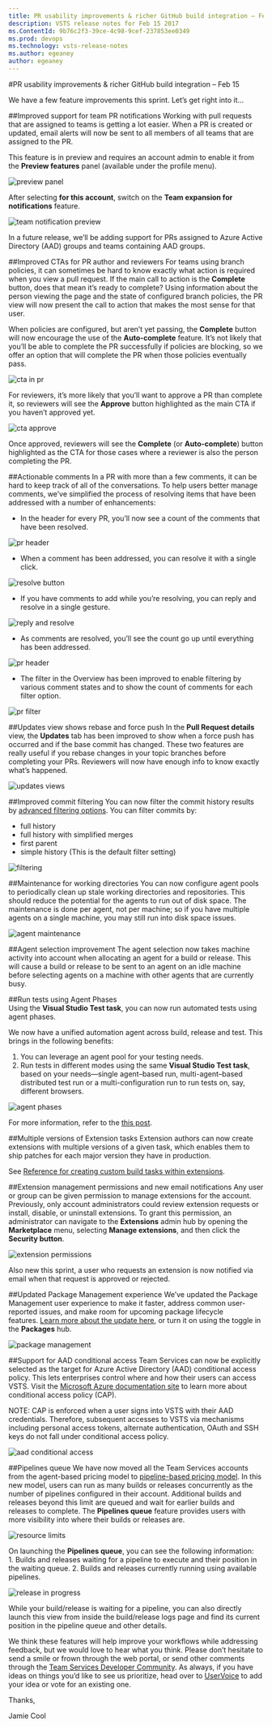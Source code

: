 ```yaml
---
title: PR usability improvements & richer GitHub build integration – Feb 15
description: VSTS release notes for Feb 15 2017
ms.ContentId: 9b76c2f3-39ce-4c98-9cef-237853ee0349
ms.prod: devops
ms.technology: vsts-release-notes
ms.author: egeaney
author: egeaney
---
```


#PR usability improvements & richer GitHub build integration – Feb 15

We have a few feature improvements this sprint. Let’s get right into it...

##Improved support for team PR notifications
Working with pull requests that are assigned to teams is getting a lot easier. When a PR is created or updated, email alerts will now be sent to all members of all teams that are assigned to the PR.

This feature is in preview and requires an account admin to enable it from the __Preview features__ panel (available under the profile menu).

![preview panel](_img/02_15_08.png)

After selecting __for this account__, switch on the __Team expansion for notifications__ feature.

![team notification preview](_img/02_15_09.png)

In a future release, we’ll be adding support for PRs assigned to Azure Active Directory (AAD) groups and teams containing AAD groups.

##Improved CTAs for PR author and reviewers
For teams using branch policies, it can sometimes be hard to know exactly what action is required when you view a pull request. If the main call to action is the __Complete__ button, does that mean it’s ready to complete? Using information about the person viewing the page and the state of configured branch policies, the PR view will now present the call to action that makes the most sense for that user.

When policies are configured, but aren’t yet passing, the __Complete__ button will now encourage the use of the __Auto-complete__ feature. It’s not likely that you’ll be able to complete the PR successfully if policies are blocking, so we offer an option that will complete the PR when those policies eventually pass.

![cta in pr](_img/02_15_11.png)

For reviewers, it’s more likely that you’ll want to approve a PR than complete it, so reviewers will see the __Approve__ button highlighted as the main CTA if you haven’t approved yet.

![cta approve](_img/02_15_12.png)

Once approved, reviewers will see the __Complete__ (or __Auto-complete__) button highlighted as the CTA for those cases where a reviewer is also the person completing the PR.

##Actionable comments
In a PR with more than a few comments, it can be hard to keep track of all of the conversations. To help users better manage comments, we’ve simplified the process of resolving items that have been addressed with a number of enhancements:
 
* In the header for every PR, you’ll now see a count of the comments that have been resolved.

![pr header](_img/02_15_13.png)

* When a comment has been addressed, you can resolve it with a single click. 

![resolve button](_img/02_15_15.png)

* If you have comments to add while you’re resolving, you can reply and resolve in a single gesture.

![reply and resolve](_img/02_15_16.png)

* As comments are resolved, you’ll see the count go up until everything has been addressed.

![pr header](_img/02_15_17.png)

* The filter in the Overview has been improved to enable filtering by various comment states and to show the count of comments for each filter option.

![pr filter](_img/02_15_14.png)

##Updates view shows rebase and force push
In the __Pull Request details__ view, the __Updates__ tab has been improved to show when a force push has occurred and if the base commit has changed. These two features are really useful if you rebase changes in your topic branches before completing your PRs. Reviewers will now have enough info to know exactly what’s happened.

![updates views](_img/02_15_10.png)

##Improved commit filtering
You can now filter the commit history results by [advanced filtering options](https://www.git-scm.com/docs/git-log). You can filter commits by:
* full history
* full history with simplified merges
* first parent
* simple history (This is the default filter setting)

![filtering](_img/02_15_01.png)

##Maintenance for working directories
You can now configure agent pools to periodically clean up stale working directories and repositories. This should reduce the potential for the agents to run out of disk space. The maintenance is done per agent, not per machine; so if you have multiple agents on a single machine, you may still run into disk space issues.

![agent maintenance](_img/02_15_03.png)

##Agent selection improvement
The agent selection now takes machine activity into account when allocating an agent for a build or release. This will cause a build or release to be sent to an agent on an idle machine before selecting agents on a machine with other agents that are currently busy.

##Run tests using Agent Phases  
Using the __Visual Studio Test task__, you can now run automated tests using agent phases.

We now have a unified automation agent across build, release and test. This brings in the following benefits:
1.	You can leverage an agent pool for your testing needs.
2.	Run tests in different modes using the same __Visual Studio Test task__, based on your needs&mdash;single agent&ndash;based run, multi-agent&ndash;based distributed test run or a multi-configuration run to run tests on, say, different browsers.

![agent phases](_img/02_15_18.png)

For more information, refer to the [this post](https://aka.ms/testingwithphases).

##Multiple versions of Extension tasks
Extension authors can now create extensions with multiple versions of a given task, which enables them to ship patches for each major version they have in production.

See [Reference for creating custom build tasks within extensions](https://www.visualstudio.com/en-us/docs/integrate/extensions/develop/build-task-schema).

##Extension management permissions and new email notifications
Any user or group can be given permission to manage extensions for the account. Previously, only account administrators could review extension requests or install, disable, or uninstall extensions. To grant this permission, an administrator can navigate to the __Extensions__ admin hub by opening the __Marketplace__ menu, selecting __Manage extensions__, and then click the __Security button__.

![extension permissions](_img/02_15_02.png)

Also new this sprint, a user who requests an extension is now notified via email when that request is approved or rejected.

##Updated Package Management experience
We’ve updated the Package Management user experience to make it faster, address common user-reported issues, and make room for upcoming package lifecycle features. [Learn more about the update here](https://www.visualstudio.com/en-us/docs/package/preview/updated-experience), or turn it on using the toggle in the __Packages__ hub.

![package management](_img/02_15_19.png)

##Support for AAD conditional access
Team Services can now be explicitly selected as the target for Azure Active Directory (AAD) conditional access policy. This lets enterprises control where and how their users can access VSTS. Visit the [Microsoft Azure documentation site](https://docs.microsoft.com/en-us/azure/active-directory/active-directory-conditional-access) to learn more about conditional access policy (CAP).

NOTE: CAP is enforced when a user signs into VSTS with their AAD credentials. Therefore, subsequent accesses to VSTS via mechanisms including personal access tokens, alternate authentication, OAuth and SSH keys do not fall under conditional access policy.

![aad conditional access](_img/02_15_05.png)

##Pipelines queue
We have now moved all the Team Services accounts from the agent-based pricing model to [pipeline-based pricing model](https://www.visualstudio.com/docs/build/concepts/licensing/concurrent-jobs-vsts). In this new model, users can run as many builds or releases concurrently as the number of pipelines configured in their account. Additional builds and releases beyond this limit are queued and wait for earlier builds and releases to complete. The __Pipelines queue__ feature provides users with more visibility into where their builds or releases are.

![resource limits](_img/02_15_06.png)

On launching the __Pipelines queue__, you can see the following information:
1. Builds and releases waiting for a pipeline to execute and their position in the waiting queue.
2. Builds and releases currently running using available pipelines.

![release in progress](_img/02_15_07.png)

While your build/release is waiting for a pipeline, you can also directly launch this view from inside the build/release logs page and find its current position in the pipeline queue and other details.

We think these features will help improve your workflows while addressing feedback, but we would love to hear what you think. Please don’t hesitate to send a smile or frown through the web portal, or send other comments through the [Team Services Developer Community](https://developercommunity.visualstudio.com/spaces/21/index.html). As always, if you have ideas on things you’d like to see us prioritize, head over to [UserVoice](https://visualstudio.uservoice.com/forums/330519-vso) to add your idea or vote for an existing one.

Thanks,

Jamie Cool
